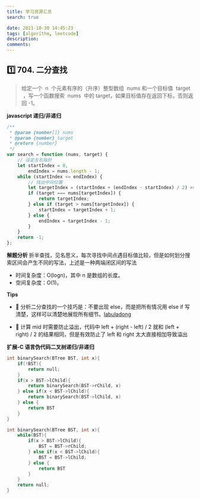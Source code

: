 ```yaml
---
title: 学习资源汇总
search: true

date: 2021-10-30 14:45:23
tags: [algorithm, leetcode]
description:
comments:
---
```


## 1️⃣ 704. 二分查找

> 给定一个  n  个元素有序的（升序）整型数组  nums 和一个目标值  target  ，写一个函数搜索  nums  中的 target，如果目标值存在返回下标，否则返回 -1。

**javascript 递归/非递归**

```javascript
/**
 * @param {number[]} nums
 * @param {number} target
 * @return {number}
 */
var search = function (nums, target) {
    // 设定左右指针
    let startIndex = 0,
        endIndex = nums.length - 1;
    while (startIndex <= endIndex) {
        // 找出中间位置
        let targetIndex = (startIndex + (endIndex - startIndex) / 2) >> 0;
        if (target === nums[targetIndex]) {
            return targetIndex;
        } else if (target > nums[targetIndex]) {
            startIndex = targetIndex + 1;
        } else {
            endIndex = targetIndex - 1;
        }
    }
    return -1;
};
```

**解题分析**
折半查找，见名思义，每次寻找中间点遇目标值比较，但是如何划分搜索区间会产生不同的写法，上述是一种两端闭区间的写法

-   时间复杂度：O(logn)，其中 n 是数组的长度。
-   空间复杂度：O(1)。

**Tips**

-   💯 分析二分查找的一个技巧是：不要出现 else，而是把所有情况用 else if 写清楚，这样可以清楚地展现所有细节。[labuladong](https://leetcode-cn.com/problems/binary-search/solution/er-fen-cha-zhao-xiang-jie-by-labuladong/)

-   💯 计算 mid 时需要防止溢出，代码中 left + (right - left) / 2 就和 (left + right) / 2 的结果相同，但是有效防止了 left 和 right 太大直接相加导致溢出

**扩展-C 语言伪代码二叉树递归/非递归**

```C
int binarySearch(BTree BST, int x){
    if(!BST){
        return null;
    }
    if(x > BST->lChild){
        return binarySearch(BST->rChild, x)
    } else if(x < BST->lChild){
        return binarySearch(BST->lChild, x)
    } else {
        return BST
    }
}

int binarySearch(BTree BST, int x){
    while(BST){
        if(x > BST->lChild){
            BST = BST->rChild;
        } else if(x < BST->lChild){
            BST = BST->lChild;
        } else {
            return BST
        }
    }
    return null;
}
```
